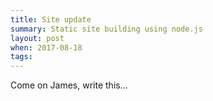 ```yaml
---
title: Site update
summary: Static site building using node.js
layout: post
when: 2017-08-18
tags:
---
```

Come on James, write this...